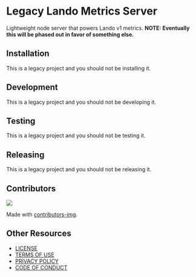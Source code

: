 # Legacy Lando Metrics Server

Lightweight node server that powers Lando v1 metrics. **NOTE: Eventually this will be phased out in favor of something else.**

## Installation

This is a legacy project and you should not be installing it.

## Development

This is a legacy project and you should not be developing it.

## Testing

This is a legacy project and you should not be testing it.

## Releasing

This is a legacy project and you should not be releasing it.

## Contributors

<a href="https://github.com/lando/legacy-metrics/graphs/contributors">
  <img src="https://contrib.rocks/image?repo=lando/legacy-metrics" />
</a>

Made with [contributors-img](https://contrib.rocks).

## Other Resources

* [LICENSE](/LICENSE)
* [TERMS OF USE](https://docs.lando.dev/terms)
* [PRIVACY POLICY](https://docs.lando.dev/privacy)
* [CODE OF CONDUCT](https://docs.lando.dev/coc)

